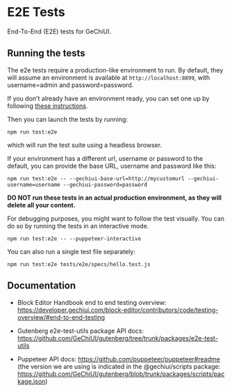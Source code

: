 # E2E TestsEnd-To-End (E2E) tests for GeChiUI.## Running the testsThe e2e tests require a production-like environment to run. By default, they will assume an environment is available at `http://localhost:8899`, with username=admin and password=password.If you don't already have an environment ready, you can set one up by following [these instructions](https://github.com/GeChiUI/gechiui-develop/blob/master/README.md).Then you can launch the tests by running:```npm run test:e2e```which will run the test suite using a headless browser.If your environment has a different url, username or password to the default, you can provide the base URL, username and password like this:```npm run test:e2e -- --gechiui-base-url=http://mycustomurl --gechiui-username=username --gechiui-password=password```**DO NOT run these tests in an actual production environment, as they will delete all your content.**For debugging purposes, you might want to follow the test visually. You can do so by running the tests in an interactive mode.```npm run test:e2e -- --puppeteer-interactive```You can also run a single test file separately:```npm run test:e2e tests/e2e/specs/hello.test.js```## Documentation* Block Editor Handbook end to end testing overview: https://developer.gechiui.com/block-editor/contributors/code/testing-overview/#end-to-end-testing* Gutenberg e2e-test-utils package API docs: https://github.com/GeChiUI/gutenberg/tree/trunk/packages/e2e-test-utils* Puppeteer API docs: https://github.com/puppeteer/puppeteer#readme (the version we are using is indicated in the @gechiui/scripts package: https://github.com/GeChiUI/gutenberg/blob/trunk/packages/scripts/package.json)